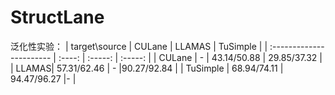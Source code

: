 # StructLane

泛化性实验：
| target\source           | CULane   | LLAMAS    | TuSimple    |
| :----------------------- | :----: | :-----: | :-----: | 
| CULane | -  | 43.14/50.88   | 29.85/37.32 |
| LLAMAS| 57.31/62.46  | -  |90.27/92.84 |
| TuSimple | 68.94/74.11  | 94.47/96.27  |- |


